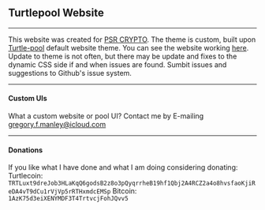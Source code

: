 ## Turtlepool Website
***
This website was created for [PSR CRYPTO](http://psrcrypto.com).
The theme is custom, built upon [Turtle-pool](http://github.com/turtlecoin/turtle-pool) default website theme.
You can see the website working [here](http://turtle.psrcrypto.com).
Update to theme is not often, but there may be update and fixes to the dynamic CSS side if and when issues are found.
Sumbit issues and suggestions to Github's issue system.
***

#### Custom UIs
What a custom website or pool UI? Contact me by E-mailing gregory.f.manley@icloud.com
***

#### Donations
If you like what I have done and what I am doing considering donating:
Turtlecoin: ```TRTLuxt9dreJob3HLaKqQ6godsB2z8o3pQyqrrheB19hf1Qbj2A4RCZ2a4o8hvsfaoKjiReDA4vT9dCu1rVjVp5rRTHxmdcEMSp```
Bitcoin: ```1AzK75d3eiXENYMDF3T4TrtvcjFohJQvv5```
